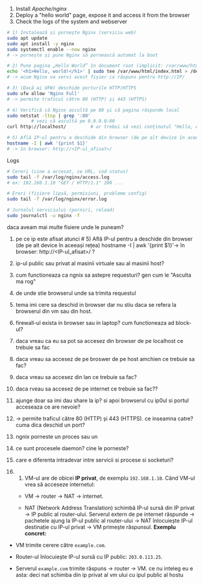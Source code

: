 
1. Install _Apache/nginx_ 
2. Deploy a "hello world" page, expose it and access it from the browser
3. Check the logs of the system and webserver

```bash
# 1) Instalează și pornește Nginx (serviciu web)
sudo apt update
sudo apt install -y nginx
sudo systemctl enable --now nginx
# -> pornește și pune Nginx să pornească automat la boot

# 2) Pune pagina „Hello World” în document root (implicit: /var/www/html)
echo '<h1>Hello, world!</h1>' | sudo tee /var/www/html/index.html > /dev/null
# -> acum Nginx va servi acest fișier ca răspuns pentru http://IP/

# 3) (Dacă ai UFW) deschide porturile HTTP/HTTPS
sudo ufw allow 'Nginx Full'
# -> permite traficul către 80 (HTTP) și 443 (HTTPS)

# 4) Verifică că Nginx ascultă pe 80 și că pagina răspunde local
sudo netstat -ltnp | grep ':80'
         # vezi că ascultă pe 0.0.0.0:80
curl http://localhost/         # ar trebui să vezi conținutul "Hello, world!"

# 5) Află IP-ul pentru a deschide din browser (de pe alt device în aceeași rețea)
hostname -I | awk '{print $1}'
# -> în browser: http://<IP-ul_afisat>/

```

Logs

```bash
# Cereri (cine a accesat, ce URL, cod status)
sudo tail -f /var/log/nginx/access.log
# ex: 192.168.1.10 "GET / HTTP/1.1" 200 ...

# Erori (fișiere lipsă, permisiuni, probleme config)
sudo tail -f /var/log/nginx/error.log

# Jurnalul serviciului (porniri, reload)
sudo journalctl -u nginx -f

```

daca aveam mai multe fisiere unde le puneam?



1. pe ce ip este afisat atunci # 5) Află IP-ul pentru a deschide din browser (de pe alt device în aceeași rețea) hostname -I | awk '{print $1}'-> în browser: http://<IP-ul_afisat>/ ?
2. ip-ul public sau privat al masinii virtuale sau al masinii host? 
3. cum functioneaza ca ngnix sa astepre requesturi? gen cum le "Asculta ma rog"
4. de unde stie browserul unde sa trimita requestul
5. tema imi cere sa deschid in browser dar nu stiu daca se refera la browserul din vm sau din host.
6. firewall-ul exista in browser sau in laptop? cum functioneaza ad block-ul?
7. daca vreau ca eu sa pot sa  accesez din browser de pe localhost ce trebuie sa fac
8. daca vreau sa accesez de pe broswer de pe host amchien ce trebuie sa fac?
9. daca vreau sa accesez din lan ce trebuie sa fac?
10. daca rveau sa accesez de pe internet ce trebuie sa fac??
11. ajunge doar sa imi dau share la ip? si apoi browserul cu ip0ul si portul acceseaza ce are nevoie?
12.  -> permite traficul către 80 (HTTP) și 443 (HTTPS). ce inseamna catre? cuma dica deschid un port?
13. ngnix porneste un proces sau un 
14. ce sunt procesele daemon? cine le porneste? 
15. care e diferenta intradevar intre servicii si procese si socketuri?
16. 1. VM-ul are de obicei **IP privat**, de exemplu `192.168.1.10`.
    Când VM-ul vrea să acceseze internetul:
    
    - VM → router → NAT → internet.
        
    - NAT (Network Address Translation) schimbă IP-ul sursă din IP privat → IP public al router-ului.
        Serverul extern de pe internet răspunde → pachetele ajung la IP-ul public al router-ului → NAT înlocuiește IP-ul destinație cu IP-ul privat → VM primește răspunsul.
**Exemplu concret:**

- VM trimite cerere către `example.com`.
    
- Router-ul înlocuiește IP-ul sursă cu IP public: `203.0.113.25`.
    
- Serverul `example.com` trimite răspuns → router → VM.
ce nu inteleg eu e asta: deci nat schimba din ip privat al vm ului cu ipul public al hostu